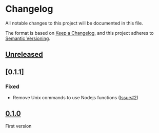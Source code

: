 # Changelog

All notable changes to this project will be documented in this file.

The format is based on [Keep a Changelog](https://keepachangelog.com/en/1.0.0/),
and this project adheres to [Semantic Versioning](https://semver.org/spec/v2.0.0.html).

## [Unreleased]

## [0.1.1]

### Fixed

- Remove Unix commands to use Nodejs functions ([Issue#2])

## [0.1.0]

First version

[unreleased]: https://github.com/MacFJA/svelte-adapter-neutralino/compare/0.1.0...HEAD
[0.1.0]: https://github.com/MacFJA/svelte-adapter-neutralino/releases/tag/0.1.0

[Issue#2]: https://github.com/MacFJA/svelte-adapter-neutralino/issues/2
